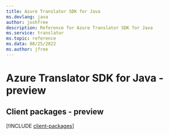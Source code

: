 ```yaml
---
title: Azure Translator SDK for Java
ms.devlang: java
author: joshfree
description: Reference for Azure Translator SDK for Java
ms.service: translator
ms.topic: reference
ms.data: 08/25/2022
ms.author: jfree
---
```

# Azure Translator SDK for Java - preview

## Client packages - preview
[!INCLUDE [client-packages](translator-client-index.md)]